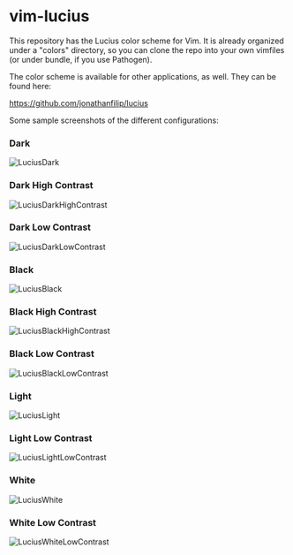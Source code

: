 vim-lucius
==========

This repository has the Lucius color scheme for Vim. It is already organized
under a "colors" directory, so you can clone the repo into your own vimfiles
(or under bundle, if you use Pathogen).

The color scheme is available for other applications, as well. They can be
found here:

https://github.com/jonathanfilip/lucius

Some sample screenshots of the different configurations:

### Dark
![LuciusDark](http://i.imgur.com/LsZbF.png "LuciusDark (default)")

### Dark High Contrast
![LuciusDarkHighContrast](http://i.imgur.com/e70i9.png "LuciusDarkHighContrast")

### Dark Low Contrast
![LuciusDarkLowContrast](http://i.imgur.com/Hmw8s.png "LuciusDarkLowContrast")

### Black
![LuciusBlack](http://i.imgur.com/iD4ri.png "LuciusBlack")

### Black High Contrast
![LuciusBlackHighContrast](http://i.imgur.com/lHvTJ.png  "LuciusBlackHighContrast")

### Black Low Contrast
![LuciusBlackLowContrast](http://i.imgur.com/oZLkg.png "LuciusBlackLowContrast")

### Light
![LuciusLight](http://i.imgur.com/soYD8.png "LuciusLight (light default)")

### Light Low Contrast
![LuciusLightLowContrast](http://i.imgur.com/95I86.png "LuciusLightLowContrast")

### White
![LuciusWhite](http://i.imgur.com/wDzkz.png  "LuciusWhite")

### White Low Contrast
![LuciusWhiteLowContrast](http://i.imgur.com/jlUf4.png "LuciusWhiteLowContrast")
